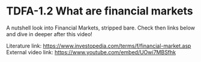 # TDFA-1.2 What are financial markets
A nutshell look into Financial Markets, stripped bare. Check then links below and dive in deeper after this video!

Literature link: https://www.investopedia.com/terms/f/financial-market.asp  
External video link: https://www.youtube.com/embed/UOwi7MBSfhk  
